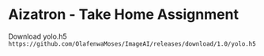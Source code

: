 # Aizatron - Take Home Assignment



Download yolo.h5
`https://github.com/OlafenwaMoses/ImageAI/releases/download/1.0/yolo.h5`
